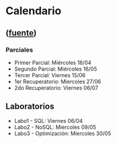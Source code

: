 # Calendario
([fuente](https://campus.exactas.uba.ar/course/view.php?id=1001&section=8))
---
  

### Parciales

  - Primer Parcial: Miércoles 18/04
  - Segundo Parcial: Miércoles 16/05
  - Tercer Parcial: Viernes 15/06
  - 1er Recuperatorio: Miercoles 27/06
  - 2do Recuperatorio: Viernes 06/07 

## Laboratorios

  - Labo1 - SQL: Viernes 06/04 
  - Labo2 - NoSQL: Miercoles 09/05 
  - Labo3 - Optimización: Miercoles 30/05

